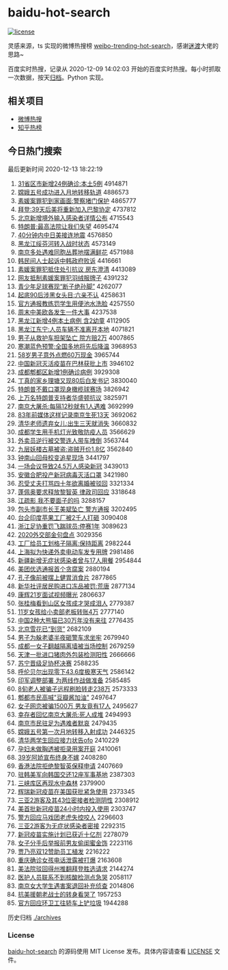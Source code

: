 # baidu-hot-search

[![license](https://img.shields.io/github/license/Arrackisarookie/baidu-hot-search)](https://github.com/Arrackisarookie/baidu-hot-search/blob/master/LICENSE)

灵感来源，ts 实现的微博热搜榜 [weibo-trending-hot-search](https://github.com/justjavac/weibo-trending-hot-search)，感谢[迷渡](https://github.com/justjavac)大佬的思路~

百度实时热搜，记录从 2020-12-09 14:02:03 开始的百度实时热搜。每小时抓取一次数据，按天[归档](./archives)。Python 实现。

## 相关项目
+ [微博热搜](https://github.com/Arrackisarookie/weibo-hot-search)
+ [知乎热榜](https://github.com/Arrackisarookie/zhihu-top-search)

## 今日热门搜索

<!-- Rank Begin -->

最后更新时间 2020-12-13 18:22:19

1. [31省区市新增24例确诊:本土5例](http://www.baidu.com/baidu?cl=3&tn=SE_baiduhomet8_jmjb7mjw&rsv_dl=fyb_top&fr=top1000&wd=31%CA%A1%C7%F8%CA%D0%D0%C2%D4%F624%C0%FD%C8%B7%D5%EF%3A%B1%BE%CD%C15%C0%FD) 4914871
1. [嫦娥五号成功进入月地转移轨道](http://www.baidu.com/baidu?cl=3&tn=SE_baiduhomet8_jmjb7mjw&rsv_dl=fyb_top&fr=top1000&wd=%E6%CF%B6%F0%CE%E5%BA%C5%B3%C9%B9%A6%BD%F8%C8%EB%D4%C2%B5%D8%D7%AA%D2%C6%B9%EC%B5%C0) 4886573
1. [素媛案罪犯到家画面:警察堵门保护](http://www.baidu.com/baidu?cl=3&tn=SE_baiduhomet8_jmjb7mjw&rsv_dl=fyb_top&fr=top1000&wd=%CB%D8%E6%C2%B0%B8%D7%EF%B7%B8%B5%BD%BC%D2%BB%AD%C3%E6%3A%BE%AF%B2%EC%B6%C2%C3%C5%B1%A3%BB%A4) 4865777
1. [拜登:39天后美将重新加入巴黎协定](http://www.baidu.com/baidu?cl=3&tn=SE_baiduhomet8_jmjb7mjw&rsv_dl=fyb_top&fr=top1000&wd=%B0%DD%B5%C7%3A39%CC%EC%BA%F3%C3%C0%BD%AB%D6%D8%D0%C2%BC%D3%C8%EB%B0%CD%C0%E8%D0%AD%B6%A8) 4737812
1. [北京新增境外输入感染者详情公布](http://www.baidu.com/baidu?cl=3&tn=SE_baiduhomet8_jmjb7mjw&rsv_dl=fyb_top&fr=top1000&wd=%B1%B1%BE%A9%D0%C2%D4%F6%BE%B3%CD%E2%CA%E4%C8%EB%B8%D0%C8%BE%D5%DF%CF%EA%C7%E9%B9%AB%B2%BC) 4715543
1. [特朗普:最高法院让我们失望](http://www.baidu.com/baidu?cl=3&tn=SE_baiduhomet8_jmjb7mjw&rsv_dl=fyb_top&fr=top1000&wd=%CC%D8%C0%CA%C6%D5%3A%D7%EE%B8%DF%B7%A8%D4%BA%C8%C3%CE%D2%C3%C7%CA%A7%CD%FB) 4695474
1. [40分钟内中日美接连地震](http://www.baidu.com/baidu?cl=3&tn=SE_baiduhomet8_jmjb7mjw&rsv_dl=fyb_top&fr=top1000&wd=40%B7%D6%D6%D3%C4%DA%D6%D0%C8%D5%C3%C0%BD%D3%C1%AC%B5%D8%D5%F0) 4576850
1. [黑龙江绥芬河转入战时状态](http://www.baidu.com/baidu?cl=3&tn=SE_baiduhomet8_jmjb7mjw&rsv_dl=fyb_top&fr=top1000&wd=%BA%DA%C1%FA%BD%AD%CB%E7%B7%D2%BA%D3%D7%AA%C8%EB%D5%BD%CA%B1%D7%B4%CC%AC) 4573149
1. [南京多处遇难同胞丛葬地摆满鲜花](http://www.baidu.com/baidu?cl=3&tn=SE_baiduhomet8_jmjb7mjw&rsv_dl=fyb_top&fr=top1000&wd=%C4%CF%BE%A9%B6%E0%B4%A6%D3%F6%C4%D1%CD%AC%B0%FB%B4%D4%D4%E1%B5%D8%B0%DA%C2%FA%CF%CA%BB%A8) 4571988
1. [韩民间人士起诉中韩政府败诉](http://www.baidu.com/baidu?cl=3&tn=SE_baiduhomet8_jmjb7mjw&rsv_dl=fyb_top&fr=top1000&wd=%BA%AB%C3%F1%BC%E4%C8%CB%CA%BF%C6%F0%CB%DF%D6%D0%BA%AB%D5%FE%B8%AE%B0%DC%CB%DF) 4416661
1. [素媛案罪犯抵住处引抗议 房东澄清](http://www.baidu.com/baidu?cl=3&tn=SE_baiduhomet8_jmjb7mjw&rsv_dl=fyb_top&fr=top1000&wd=%CB%D8%E6%C2%B0%B8%D7%EF%B7%B8%B5%D6%D7%A1%B4%A6%D2%FD%BF%B9%D2%E9%20%B7%BF%B6%AB%B3%CE%C7%E5) 4413089
1. [网友抵制素媛案罪犯羽绒服牌子](http://www.baidu.com/baidu?cl=3&tn=SE_baiduhomet8_jmjb7mjw&rsv_dl=fyb_top&fr=top1000&wd=%CD%F8%D3%D1%B5%D6%D6%C6%CB%D8%E6%C2%B0%B8%D7%EF%B7%B8%D3%F0%C8%DE%B7%FE%C5%C6%D7%D3) 4391232
1. [青少年足球赛现“断子绝孙脚”](http://www.baidu.com/baidu?cl=3&tn=SE_baiduhomet8_jmjb7mjw&rsv_dl=fyb_top&fr=top1000&wd=%C7%E0%C9%D9%C4%EA%D7%E3%C7%F2%C8%FC%CF%D6%A1%B0%B6%CF%D7%D3%BE%F8%CB%EF%BD%C5%A1%B1) 4262077
1. [起底90后涉黑女头目:六亲不认](http://www.baidu.com/baidu?cl=3&tn=SE_baiduhomet8_jmjb7mjw&rsv_dl=fyb_top&fr=top1000&wd=%C6%F0%B5%D790%BA%F3%C9%E6%BA%DA%C5%AE%CD%B7%C4%BF%3A%C1%F9%C7%D7%B2%BB%C8%CF) 4258631
1. [官方通报教练罚学生用便池水洗脸](http://www.baidu.com/baidu?cl=3&tn=SE_baiduhomet8_jmjb7mjw&rsv_dl=fyb_top&fr=top1000&wd=%B9%D9%B7%BD%CD%A8%B1%A8%BD%CC%C1%B7%B7%A3%D1%A7%C9%FA%D3%C3%B1%E3%B3%D8%CB%AE%CF%B4%C1%B3) 4257550
1. [周末中美欧各发生一件大事](http://www.baidu.com/baidu?cl=3&tn=SE_baiduhomet8_jmjb7mjw&rsv_dl=fyb_top&fr=top1000&wd=%D6%DC%C4%A9%D6%D0%C3%C0%C5%B7%B8%F7%B7%A2%C9%FA%D2%BB%BC%FE%B4%F3%CA%C2) 4237538
1. [黑龙江新增4例本土病例 含2幼童](http://www.baidu.com/baidu?cl=3&tn=SE_baiduhomet8_jmjb7mjw&rsv_dl=fyb_top&fr=top1000&wd=%BA%DA%C1%FA%BD%AD%D0%C2%D4%F64%C0%FD%B1%BE%CD%C1%B2%A1%C0%FD%20%BA%AC2%D3%D7%CD%AF) 4112905
1. [黑龙江东宁:人员车辆不准离开本地](http://www.baidu.com/baidu?cl=3&tn=SE_baiduhomet8_jmjb7mjw&rsv_dl=fyb_top&fr=top1000&wd=%BA%DA%C1%FA%BD%AD%B6%AB%C4%FE%3A%C8%CB%D4%B1%B3%B5%C1%BE%B2%BB%D7%BC%C0%EB%BF%AA%B1%BE%B5%D8) 4071821
1. [男子从救护车担架坠亡 院方赔2万](http://www.baidu.com/baidu?cl=3&tn=SE_baiduhomet8_jmjb7mjw&rsv_dl=fyb_top&fr=top1000&wd=%C4%D0%D7%D3%B4%D3%BE%C8%BB%A4%B3%B5%B5%A3%BC%DC%D7%B9%CD%F6%20%D4%BA%B7%BD%C5%E22%CD%F2) 4007865
1. [寒潮蓝色预警:全国多地将先后降温](http://www.baidu.com/baidu?cl=3&tn=SE_baiduhomet8_jmjb7mjw&rsv_dl=fyb_top&fr=top1000&wd=%BA%AE%B3%B1%C0%B6%C9%AB%D4%A4%BE%AF%3A%C8%AB%B9%FA%B6%E0%B5%D8%BD%AB%CF%C8%BA%F3%BD%B5%CE%C2) 3968953
1. [58岁男子意外点燃60万现金](http://www.baidu.com/baidu?cl=3&tn=SE_baiduhomet8_jmjb7mjw&rsv_dl=fyb_top&fr=top1000&wd=58%CB%EA%C4%D0%D7%D3%D2%E2%CD%E2%B5%E3%C8%BC60%CD%F2%CF%D6%BD%F0) 3965744
1. [中国新冠灭活疫苗在巴林获批上市](http://www.baidu.com/baidu?cl=3&tn=SE_baiduhomet8_jmjb7mjw&rsv_dl=fyb_top&fr=top1000&wd=%D6%D0%B9%FA%D0%C2%B9%DA%C3%F0%BB%EE%D2%DF%C3%E7%D4%DA%B0%CD%C1%D6%BB%F1%C5%FA%C9%CF%CA%D0) 3946102
1. [成都郫都区新增1例确诊病例](http://www.baidu.com/baidu?cl=3&tn=SE_baiduhomet8_jmjb7mjw&rsv_dl=fyb_top&fr=top1000&wd=%B3%C9%B6%BC%DB%AF%B6%BC%C7%F8%D0%C2%D4%F61%C0%FD%C8%B7%D5%EF%B2%A1%C0%FD) 3929308
1. [丁真的家乡理塘又现80后白发书记](http://www.baidu.com/baidu?cl=3&tn=SE_baiduhomet8_jmjb7mjw&rsv_dl=fyb_top&fr=top1000&wd=%B6%A1%D5%E6%B5%C4%BC%D2%CF%E7%C0%ED%CC%C1%D3%D6%CF%D680%BA%F3%B0%D7%B7%A2%CA%E9%BC%C7) 3830040
1. [特朗普不戴口罩现身橄榄球赛场](http://www.baidu.com/baidu?cl=3&tn=SE_baiduhomet8_jmjb7mjw&rsv_dl=fyb_top&fr=top1000&wd=%CC%D8%C0%CA%C6%D5%B2%BB%B4%F7%BF%DA%D5%D6%CF%D6%C9%ED%E9%CF%E9%AD%C7%F2%C8%FC%B3%A1) 3826942
1. [上万名特朗普支持者华盛顿抗议](http://www.baidu.com/baidu?cl=3&tn=SE_baiduhomet8_jmjb7mjw&rsv_dl=fyb_top&fr=top1000&wd=%C9%CF%CD%F2%C3%FB%CC%D8%C0%CA%C6%D5%D6%A7%B3%D6%D5%DF%BB%AA%CA%A2%B6%D9%BF%B9%D2%E9) 3825971
1. [南京大屠杀:每隔12秒就有1人遇难](http://www.baidu.com/baidu?cl=3&tn=SE_baiduhomet8_jmjb7mjw&rsv_dl=fyb_top&fr=top1000&wd=%C4%CF%BE%A9%B4%F3%CD%C0%C9%B1%3A%C3%BF%B8%F412%C3%EB%BE%CD%D3%D01%C8%CB%D3%F6%C4%D1) 3692999
1. [83年前媒体这样记录南京生死13天](http://www.baidu.com/baidu?cl=3&tn=SE_baiduhomet8_jmjb7mjw&rsv_dl=fyb_top&fr=top1000&wd=83%C4%EA%C7%B0%C3%BD%CC%E5%D5%E2%D1%F9%BC%C7%C2%BC%C4%CF%BE%A9%C9%FA%CB%C013%CC%EC) 3692062
1. [清华老师遗弃女儿:出生三天就消失](http://www.baidu.com/baidu?cl=3&tn=SE_baiduhomet8_jmjb7mjw&rsv_dl=fyb_top&fr=top1000&wd=%C7%E5%BB%AA%C0%CF%CA%A6%D2%C5%C6%FA%C5%AE%B6%F9%3A%B3%F6%C9%FA%C8%FD%CC%EC%BE%CD%CF%FB%CA%A7) 3660832
1. [成都学生用手机灯光致敬防疫人员](http://www.baidu.com/baidu?cl=3&tn=SE_baiduhomet8_jmjb7mjw&rsv_dl=fyb_top&fr=top1000&wd=%B3%C9%B6%BC%D1%A7%C9%FA%D3%C3%CA%D6%BB%FA%B5%C6%B9%E2%D6%C2%BE%B4%B7%C0%D2%DF%C8%CB%D4%B1) 3566629
1. [外卖员逆行被交警连人带车拽倒](http://www.baidu.com/baidu?cl=3&tn=SE_baiduhomet8_jmjb7mjw&rsv_dl=fyb_top&fr=top1000&wd=%CD%E2%C2%F4%D4%B1%C4%E6%D0%D0%B1%BB%BD%BB%BE%AF%C1%AC%C8%CB%B4%F8%B3%B5%D7%A7%B5%B9) 3563744
1. [九层妖楼古墓被盗:盗贼开价1.8亿](http://www.baidu.com/baidu?cl=3&tn=SE_baiduhomet8_jmjb7mjw&rsv_dl=fyb_top&fr=top1000&wd=%BE%C5%B2%E3%D1%FD%C2%A5%B9%C5%C4%B9%B1%BB%B5%C1%3A%B5%C1%D4%F4%BF%AA%BC%DB1.8%D2%DA) 3562840
1. [钟南山回母校变追星现场](http://www.baidu.com/baidu?cl=3&tn=SE_baiduhomet8_jmjb7mjw&rsv_dl=fyb_top&fr=top1000&wd=%D6%D3%C4%CF%C9%BD%BB%D8%C4%B8%D0%A3%B1%E4%D7%B7%D0%C7%CF%D6%B3%A1) 3441797
1. [一场会议导致24.5万人感染新冠](http://www.baidu.com/baidu?cl=3&tn=SE_baiduhomet8_jmjb7mjw&rsv_dl=fyb_top&fr=top1000&wd=%D2%BB%B3%A1%BB%E1%D2%E9%B5%BC%D6%C224.5%CD%F2%C8%CB%B8%D0%C8%BE%D0%C2%B9%DA) 3439013
1. [安徽合肥投产新冠病毒灭活口罩](http://www.baidu.com/baidu?cl=3&tn=SE_baiduhomet8_jmjb7mjw&rsv_dl=fyb_top&fr=top1000&wd=%B0%B2%BB%D5%BA%CF%B7%CA%CD%B6%B2%FA%D0%C2%B9%DA%B2%A1%B6%BE%C3%F0%BB%EE%BF%DA%D5%D6) 3421980
1. [忍受丈夫打骂四十年欲离婚被驳回](http://www.baidu.com/baidu?cl=3&tn=SE_baiduhomet8_jmjb7mjw&rsv_dl=fyb_top&fr=top1000&wd=%C8%CC%CA%DC%D5%C9%B7%F2%B4%F2%C2%EE%CB%C4%CA%AE%C4%EA%D3%FB%C0%EB%BB%E9%B1%BB%B2%B5%BB%D8) 3321334
1. [蓬佩奥要求释放黎智英 律政司回应](http://www.baidu.com/baidu?cl=3&tn=SE_baiduhomet8_jmjb7mjw&rsv_dl=fyb_top&fr=top1000&wd=%C5%EE%C5%E5%B0%C2%D2%AA%C7%F3%CA%CD%B7%C5%C0%E8%D6%C7%D3%A2%20%C2%C9%D5%FE%CB%BE%BB%D8%D3%A6) 3318648
1. [江疏影 我不要面子的吗](http://www.baidu.com/baidu?cl=3&tn=SE_baiduhomet8_jmjb7mjw&rsv_dl=fyb_top&fr=top1000&wd=%BD%AD%CA%E8%D3%B0%20%CE%D2%B2%BB%D2%AA%C3%E6%D7%D3%B5%C4%C2%F0) 3288157
1. [包头市副市长王美斌坠亡 警方通报](http://www.baidu.com/baidu?cl=3&tn=SE_baiduhomet8_jmjb7mjw&rsv_dl=fyb_top&fr=top1000&wd=%B0%FC%CD%B7%CA%D0%B8%B1%CA%D0%B3%A4%CD%F5%C3%C0%B1%F3%D7%B9%CD%F6%20%BE%AF%B7%BD%CD%A8%B1%A8) 3202495
1. [台企印度苹果工厂被2千人打砸](http://www.baidu.com/baidu?cl=3&tn=SE_baiduhomet8_jmjb7mjw&rsv_dl=fyb_top&fr=top1000&wd=%CC%A8%C6%F3%D3%A1%B6%C8%C6%BB%B9%FB%B9%A4%B3%A7%B1%BB2%C7%A7%C8%CB%B4%F2%D4%D2) 3090408
1. [浙江足协重罚飞踹球员:停赛1年](http://www.baidu.com/baidu?cl=3&tn=SE_baiduhomet8_jmjb7mjw&rsv_dl=fyb_top&fr=top1000&wd=%D5%E3%BD%AD%D7%E3%D0%AD%D6%D8%B7%A3%B7%C9%F5%DF%C7%F2%D4%B1%3A%CD%A3%C8%FC1%C4%EA) 3089623
1. [2020外交部金句盘点](http://www.baidu.com/baidu?cl=3&tn=SE_baiduhomet8_jmjb7mjw&rsv_dl=fyb_top&fr=top1000&wd=2020%CD%E2%BD%BB%B2%BF%BD%F0%BE%E4%C5%CC%B5%E3) 3029356
1. [工厂给员工划格子隔离:保持距离](http://www.baidu.com/baidu?cl=3&tn=SE_baiduhomet8_jmjb7mjw&rsv_dl=fyb_top&fr=top1000&wd=%B9%A4%B3%A7%B8%F8%D4%B1%B9%A4%BB%AE%B8%F1%D7%D3%B8%F4%C0%EB%3A%B1%A3%B3%D6%BE%E0%C0%EB) 2982244
1. [上海拟为快递外卖电动车发专用牌](http://www.baidu.com/baidu?cl=3&tn=SE_baiduhomet8_jmjb7mjw&rsv_dl=fyb_top&fr=top1000&wd=%C9%CF%BA%A3%C4%E2%CE%AA%BF%EC%B5%DD%CD%E2%C2%F4%B5%E7%B6%AF%B3%B5%B7%A2%D7%A8%D3%C3%C5%C6) 2981486
1. [新疆新增无症状感染者曾与17人用餐](http://www.baidu.com/baidu?cl=3&tn=SE_baiduhomet8_jmjb7mjw&rsv_dl=fyb_top&fr=top1000&wd=%D0%C2%BD%AE%D0%C2%D4%F6%CE%DE%D6%A2%D7%B4%B8%D0%C8%BE%D5%DF%D4%F8%D3%EB17%C8%CB%D3%C3%B2%CD) 2954844
1. [美团优选通报首个贪腐案](http://www.baidu.com/baidu?cl=3&tn=SE_baiduhomet8_jmjb7mjw&rsv_dl=fyb_top&fr=top1000&wd=%C3%C0%CD%C5%D3%C5%D1%A1%CD%A8%B1%A8%CA%D7%B8%F6%CC%B0%B8%AF%B0%B8) 2880194
1. [孔子像前被摆上健胃消食片](http://www.baidu.com/baidu?cl=3&tn=SE_baiduhomet8_jmjb7mjw&rsv_dl=fyb_top&fr=top1000&wd=%BF%D7%D7%D3%CF%F1%C7%B0%B1%BB%B0%DA%C9%CF%BD%A1%CE%B8%CF%FB%CA%B3%C6%AC) 2877865
1. [新华社评居民购进口冻品被罚:荒唐](http://www.baidu.com/baidu?cl=3&tn=SE_baiduhomet8_jmjb7mjw&rsv_dl=fyb_top&fr=top1000&wd=%D0%C2%BB%AA%C9%E7%C6%C0%BE%D3%C3%F1%B9%BA%BD%F8%BF%DA%B6%B3%C6%B7%B1%BB%B7%A3%3A%BB%C4%CC%C6) 2877134
1. [康辉21岁面试视频曝光](http://www.baidu.com/baidu?cl=3&tn=SE_baiduhomet8_jmjb7mjw&rsv_dl=fyb_top&fr=top1000&wd=%BF%B5%BB%D421%CB%EA%C3%E6%CA%D4%CA%D3%C6%B5%C6%D8%B9%E2) 2806637
1. [张桂梅看到山区女孩成才哭成泪人](http://www.baidu.com/baidu?cl=3&tn=SE_baiduhomet8_jmjb7mjw&rsv_dl=fyb_top&fr=top1000&wd=%D5%C5%B9%F0%C3%B7%BF%B4%B5%BD%C9%BD%C7%F8%C5%AE%BA%A2%B3%C9%B2%C5%BF%DE%B3%C9%C0%E1%C8%CB) 2779387
1. [11岁女孩给小卖部老板转账4万](http://www.baidu.com/baidu?cl=3&tn=SE_baiduhomet8_jmjb7mjw&rsv_dl=fyb_top&fr=top1000&wd=11%CB%EA%C5%AE%BA%A2%B8%F8%D0%A1%C2%F4%B2%BF%C0%CF%B0%E5%D7%AA%D5%CB4%CD%F2) 2777140
1. [中国2种大熊猫已30万年没有来往](http://www.baidu.com/baidu?cl=3&tn=SE_baiduhomet8_jmjb7mjw&rsv_dl=fyb_top&fr=top1000&wd=%D6%D0%B9%FA2%D6%D6%B4%F3%D0%DC%C3%A8%D2%D130%CD%F2%C4%EA%C3%BB%D3%D0%C0%B4%CD%F9) 2776435
1. [北京雪花已“到货”](http://www.baidu.com/baidu?cl=3&tn=SE_baiduhomet8_jmjb7mjw&rsv_dl=fyb_top&fr=top1000&wd=%B1%B1%BE%A9%D1%A9%BB%A8%D2%D1%A1%B0%B5%BD%BB%F5%A1%B1) 2682109
1. [男子为躲老婆半夜砸警车求坐牢](http://www.baidu.com/baidu?cl=3&tn=SE_baiduhomet8_jmjb7mjw&rsv_dl=fyb_top&fr=top1000&wd=%C4%D0%D7%D3%CE%AA%B6%E3%C0%CF%C6%C5%B0%EB%D2%B9%D4%D2%BE%AF%B3%B5%C7%F3%D7%F8%C0%CE) 2679940
1. [成都一女子翻越隔离墙被当场控制](http://www.baidu.com/baidu?cl=3&tn=SE_baiduhomet8_jmjb7mjw&rsv_dl=fyb_top&fr=top1000&wd=%B3%C9%B6%BC%D2%BB%C5%AE%D7%D3%B7%AD%D4%BD%B8%F4%C0%EB%C7%BD%B1%BB%B5%B1%B3%A1%BF%D8%D6%C6) 2679259
1. [天津一批进口猪肉外包装检测阳性](http://www.baidu.com/baidu?cl=3&tn=SE_baiduhomet8_jmjb7mjw&rsv_dl=fyb_top&fr=top1000&wd=%CC%EC%BD%F2%D2%BB%C5%FA%BD%F8%BF%DA%D6%ED%C8%E2%CD%E2%B0%FC%D7%B0%BC%EC%B2%E2%D1%F4%D0%D4) 2666666
1. [苏宁晋级足协杯决赛](http://www.baidu.com/baidu?cl=3&tn=SE_baiduhomet8_jmjb7mjw&rsv_dl=fyb_top&fr=top1000&wd=%CB%D5%C4%FE%BD%FA%BC%B6%D7%E3%D0%AD%B1%AD%BE%F6%C8%FC) 2588235
1. [呼伦贝尔出现零下43.6度极寒天气](http://www.baidu.com/baidu?cl=3&tn=SE_baiduhomet8_jmjb7mjw&rsv_dl=fyb_top&fr=top1000&wd=%BA%F4%C2%D7%B1%B4%B6%FB%B3%F6%CF%D6%C1%E3%CF%C243.6%B6%C8%BC%AB%BA%AE%CC%EC%C6%F8) 2586142
1. [印军调整部署 为两线作战做准备](http://www.baidu.com/baidu?cl=3&tn=SE_baiduhomet8_jmjb7mjw&rsv_dl=fyb_top&fr=top1000&wd=%D3%A1%BE%FC%B5%F7%D5%FB%B2%BF%CA%F0%20%CE%AA%C1%BD%CF%DF%D7%F7%D5%BD%D7%F6%D7%BC%B1%B8) 2585485
1. [8旬老人被骗子远程刷脸转走238万](http://www.baidu.com/baidu?cl=3&tn=SE_baiduhomet8_jmjb7mjw&rsv_dl=fyb_top&fr=top1000&wd=8%D1%AE%C0%CF%C8%CB%B1%BB%C6%AD%D7%D3%D4%B6%B3%CC%CB%A2%C1%B3%D7%AA%D7%DF238%CD%F2) 2573333
1. [郫都市民高喊"豆瓣酱加油"](http://www.baidu.com/baidu?cl=3&tn=SE_baiduhomet8_jmjb7mjw&rsv_dl=fyb_top&fr=top1000&wd=%DB%AF%B6%BC%CA%D0%C3%F1%B8%DF%BA%B0%22%B6%B9%B0%EA%BD%B4%BC%D3%D3%CD%22) 2497647
1. [女子网恋被骗1500万 男友竟有17人](http://www.baidu.com/baidu?cl=3&tn=SE_baiduhomet8_jmjb7mjw&rsv_dl=fyb_top&fr=top1000&wd=%C5%AE%D7%D3%CD%F8%C1%B5%B1%BB%C6%AD1500%CD%F2%20%C4%D0%D3%D1%BE%B9%D3%D017%C8%CB) 2495627
1. [幸存者回忆南京大屠杀:死人成堆](http://www.baidu.com/baidu?cl=3&tn=SE_baiduhomet8_jmjb7mjw&rsv_dl=fyb_top&fr=top1000&wd=%D0%D2%B4%E6%D5%DF%BB%D8%D2%E4%C4%CF%BE%A9%B4%F3%CD%C0%C9%B1%3A%CB%C0%C8%CB%B3%C9%B6%D1) 2494993
1. [南京市民驻足为遇难者默哀](http://www.baidu.com/baidu?cl=3&tn=SE_baiduhomet8_jmjb7mjw&rsv_dl=fyb_top&fr=top1000&wd=%C4%CF%BE%A9%CA%D0%C3%F1%D7%A4%D7%E3%CE%AA%D3%F6%C4%D1%D5%DF%C4%AC%B0%A7) 2479435
1. [嫦娥五号第一次月地转移入射成功](http://www.baidu.com/baidu?cl=3&tn=SE_baiduhomet8_jmjb7mjw&rsv_dl=fyb_top&fr=top1000&wd=%E6%CF%B6%F0%CE%E5%BA%C5%B5%DA%D2%BB%B4%CE%D4%C2%B5%D8%D7%AA%D2%C6%C8%EB%C9%E4%B3%C9%B9%A6) 2446325
1. [清华两学生回应接力状告ofo](http://www.baidu.com/baidu?cl=3&tn=SE_baiduhomet8_jmjb7mjw&rsv_dl=fyb_top&fr=top1000&wd=%C7%E5%BB%AA%C1%BD%D1%A7%C9%FA%BB%D8%D3%A6%BD%D3%C1%A6%D7%B4%B8%E6ofo) 2410229
1. [孕妇未做胸透被拒录用案开庭](http://www.baidu.com/baidu?cl=3&tn=SE_baiduhomet8_jmjb7mjw&rsv_dl=fyb_top&fr=top1000&wd=%D4%D0%B8%BE%CE%B4%D7%F6%D0%D8%CD%B8%B1%BB%BE%DC%C2%BC%D3%C3%B0%B8%BF%AA%CD%A5) 2410061
1. [39岁阿娇宣布终身不嫁](http://www.baidu.com/baidu?cl=3&tn=SE_baiduhomet8_jmjb7mjw&rsv_dl=fyb_top&fr=top1000&wd=39%CB%EA%B0%A2%BD%BF%D0%FB%B2%BC%D6%D5%C9%ED%B2%BB%BC%DE) 2408280
1. [香港法院拒绝黎智英保释申请](http://www.baidu.com/baidu?cl=3&tn=SE_baiduhomet8_jmjb7mjw&rsv_dl=fyb_top&fr=top1000&wd=%CF%E3%B8%DB%B7%A8%D4%BA%BE%DC%BE%F8%C0%E8%D6%C7%D3%A2%B1%A3%CA%CD%C9%EA%C7%EB) 2407669
1. [驻韩美军向韩国交还12座军事基地](http://www.baidu.com/baidu?cl=3&tn=SE_baiduhomet8_jmjb7mjw&rsv_dl=fyb_top&fr=top1000&wd=%D7%A4%BA%AB%C3%C0%BE%FC%CF%F2%BA%AB%B9%FA%BD%BB%BB%B912%D7%F9%BE%FC%CA%C2%BB%F9%B5%D8) 2387303
1. [三峡库区再现水中森林](http://www.baidu.com/baidu?cl=3&tn=SE_baiduhomet8_jmjb7mjw&rsv_dl=fyb_top&fr=top1000&wd=%C8%FD%CF%BF%BF%E2%C7%F8%D4%D9%CF%D6%CB%AE%D6%D0%C9%AD%C1%D6) 2379900
1. [辉瑞新冠疫苗在美国获批紧急使用](http://www.baidu.com/baidu?cl=3&tn=SE_baiduhomet8_jmjb7mjw&rsv_dl=fyb_top&fr=top1000&wd=%BB%D4%C8%F0%D0%C2%B9%DA%D2%DF%C3%E7%D4%DA%C3%C0%B9%FA%BB%F1%C5%FA%BD%F4%BC%B1%CA%B9%D3%C3) 2373345
1. [三亚2游客及其43位密接者检测阴性](http://www.baidu.com/baidu?cl=3&tn=SE_baiduhomet8_jmjb7mjw&rsv_dl=fyb_top&fr=top1000&wd=%C8%FD%D1%C72%D3%CE%BF%CD%BC%B0%C6%E443%CE%BB%C3%DC%BD%D3%D5%DF%BC%EC%B2%E2%D2%F5%D0%D4) 2308912
1. [美首批新冠疫苗24小时内投入使用](http://www.baidu.com/baidu?cl=3&tn=SE_baiduhomet8_jmjb7mjw&rsv_dl=fyb_top&fr=top1000&wd=%C3%C0%CA%D7%C5%FA%D0%C2%B9%DA%D2%DF%C3%E724%D0%A1%CA%B1%C4%DA%CD%B6%C8%EB%CA%B9%D3%C3) 2303747
1. [警方回应马戏团老虎失控咬人](http://www.baidu.com/baidu?cl=3&tn=SE_baiduhomet8_jmjb7mjw&rsv_dl=fyb_top&fr=top1000&wd=%BE%AF%B7%BD%BB%D8%D3%A6%C2%ED%CF%B7%CD%C5%C0%CF%BB%A2%CA%A7%BF%D8%D2%A7%C8%CB) 2296603
1. [三亚2游客为无症状感染者密接](http://www.baidu.com/baidu?cl=3&tn=SE_baiduhomet8_jmjb7mjw&rsv_dl=fyb_top&fr=top1000&wd=%C8%FD%D1%C72%D3%CE%BF%CD%CE%AA%CE%DE%D6%A2%D7%B4%B8%D0%C8%BE%D5%DF%C3%DC%BD%D3) 2292315
1. [新冠疫苗实施计划已获近十亿剂](http://www.baidu.com/baidu?cl=3&tn=SE_baiduhomet8_jmjb7mjw&rsv_dl=fyb_top&fr=top1000&wd=%D0%C2%B9%DA%D2%DF%C3%E7%CA%B5%CA%A9%BC%C6%BB%AE%D2%D1%BB%F1%BD%FC%CA%AE%D2%DA%BC%C1) 2278079
1. [女子分手后举报前男友偷闺蜜金饰](http://www.baidu.com/baidu?cl=3&tn=SE_baiduhomet8_jmjb7mjw&rsv_dl=fyb_top&fr=top1000&wd=%C5%AE%D7%D3%B7%D6%CA%D6%BA%F3%BE%D9%B1%A8%C7%B0%C4%D0%D3%D1%CD%B5%B9%EB%C3%DB%BD%F0%CA%CE) 2223116
1. [贾乃亮双12赞助员工植发](http://www.baidu.com/baidu?cl=3&tn=SE_baiduhomet8_jmjb7mjw&rsv_dl=fyb_top&fr=top1000&wd=%BC%D6%C4%CB%C1%C1%CB%AB12%D4%DE%D6%FA%D4%B1%B9%A4%D6%B2%B7%A2) 2216222
1. [重庆确诊女孩电话泄露被打爆](http://www.baidu.com/baidu?cl=3&tn=SE_baiduhomet8_jmjb7mjw&rsv_dl=fyb_top&fr=top1000&wd=%D6%D8%C7%EC%C8%B7%D5%EF%C5%AE%BA%A2%B5%E7%BB%B0%D0%B9%C2%B6%B1%BB%B4%F2%B1%AC) 2163608
1. [美法院驳回得州推翻拜登胜选请求](http://www.baidu.com/baidu?cl=3&tn=SE_baiduhomet8_jmjb7mjw&rsv_dl=fyb_top&fr=top1000&wd=%C3%C0%B7%A8%D4%BA%B2%B5%BB%D8%B5%C3%D6%DD%CD%C6%B7%AD%B0%DD%B5%C7%CA%A4%D1%A1%C7%EB%C7%F3) 2144274
1. [医护人员联系不到核酸检测点急哭](http://www.baidu.com/baidu?cl=3&tn=SE_baiduhomet8_jmjb7mjw&rsv_dl=fyb_top&fr=top1000&wd=%D2%BD%BB%A4%C8%CB%D4%B1%C1%AA%CF%B5%B2%BB%B5%BD%BA%CB%CB%E1%BC%EC%B2%E2%B5%E3%BC%B1%BF%DE) 2058117
1. [南京女大学生遇害案退回补充侦查](http://www.baidu.com/baidu?cl=3&tn=SE_baiduhomet8_jmjb7mjw&rsv_dl=fyb_top&fr=top1000&wd=%C4%CF%BE%A9%C5%AE%B4%F3%D1%A7%C9%FA%D3%F6%BA%A6%B0%B8%CD%CB%BB%D8%B2%B9%B3%E4%D5%EC%B2%E9) 2014806
1. [抗美援朝老战士的转身看哭了](http://www.baidu.com/baidu?cl=3&tn=SE_baiduhomet8_jmjb7mjw&rsv_dl=fyb_top&fr=top1000&wd=%BF%B9%C3%C0%D4%AE%B3%AF%C0%CF%D5%BD%CA%BF%B5%C4%D7%AA%C9%ED%BF%B4%BF%DE%C1%CB) 1957253
1. [官方回应环卫工往轿车上铲垃圾](http://www.baidu.com/baidu?cl=3&tn=SE_baiduhomet8_jmjb7mjw&rsv_dl=fyb_top&fr=top1000&wd=%B9%D9%B7%BD%BB%D8%D3%A6%BB%B7%CE%C0%B9%A4%CD%F9%BD%CE%B3%B5%C9%CF%B2%F9%C0%AC%BB%F8) 1944288
<!-- Rank End -->

历史归档 [./archives](./archives)

### License

[baidu-hot-search](https://github.com/Arrackisarookie/baidu-hot-search) 的源码使用 MIT License 发布。具体内容请查看 [LICENSE](./LICENSE) 文件。
